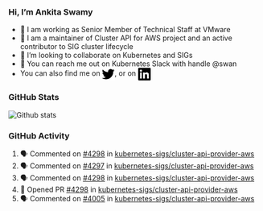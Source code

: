 ### Hi, I’m Ankita Swamy

- 💼 I am working as Senior Member of Technical Staff at VMware
- 👀 I am a maintainer of Cluster API for AWS project and an active contributor to SIG cluster lifecycle
- 💞️ I’m looking to collaborate on Kubernetes and SIGs
- 💬 You can reach me out on Kubernetes Slack with handle @swan
- You can also find me on <a href="https://twitter.com/SwamyAnkita" target="blank"><img align="center" src="https://raw.githubusercontent.com/Ankitasw/Ankitasw/master/svg/twitter.svg" alt="Ankitasw" height="25" width="25" color="#1DA1f2" /></a>, or on <a href="https://www.linkedin.com/in/Ankitaswamy/" target="blank"><img align="center" src="https://raw.githubusercontent.com/Ankitasw/Ankitasw/master/svg/linkedin.svg" alt="Ankitasw" height="25" width="25" /></a>

### GitHub Stats
![Github stats](https://github-readme-stats.vercel.app/api?username=Ankitasw&count_private=true&show_icons=true&theme=tokyonight)

### GitHub Activity 
<!--START_SECTION:activity-->
1. 🗣 Commented on [#4298](https://github.com/kubernetes-sigs/cluster-api-provider-aws/issues/4298) in [kubernetes-sigs/cluster-api-provider-aws](https://github.com/kubernetes-sigs/cluster-api-provider-aws)
2. 🗣 Commented on [#4297](https://github.com/kubernetes-sigs/cluster-api-provider-aws/issues/4297) in [kubernetes-sigs/cluster-api-provider-aws](https://github.com/kubernetes-sigs/cluster-api-provider-aws)
3. 🗣 Commented on [#4298](https://github.com/kubernetes-sigs/cluster-api-provider-aws/issues/4298) in [kubernetes-sigs/cluster-api-provider-aws](https://github.com/kubernetes-sigs/cluster-api-provider-aws)
4. 💪 Opened PR [#4298](https://github.com/kubernetes-sigs/cluster-api-provider-aws/pull/4298) in [kubernetes-sigs/cluster-api-provider-aws](https://github.com/kubernetes-sigs/cluster-api-provider-aws)
5. 🗣 Commented on [#4005](https://github.com/kubernetes-sigs/cluster-api-provider-aws/issues/4005) in [kubernetes-sigs/cluster-api-provider-aws](https://github.com/kubernetes-sigs/cluster-api-provider-aws)
<!--END_SECTION:activity-->
